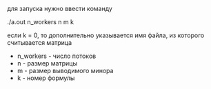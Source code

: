 для запуска нужно ввести команду 

./a.out n_workers n m k 

если k = 0, то дополнительно указывается имя файла, из которого считывается матрица

* n_workers - число потоков
* n - размер матрицы
* m - размер выводимого минора
* k - номер формулы
